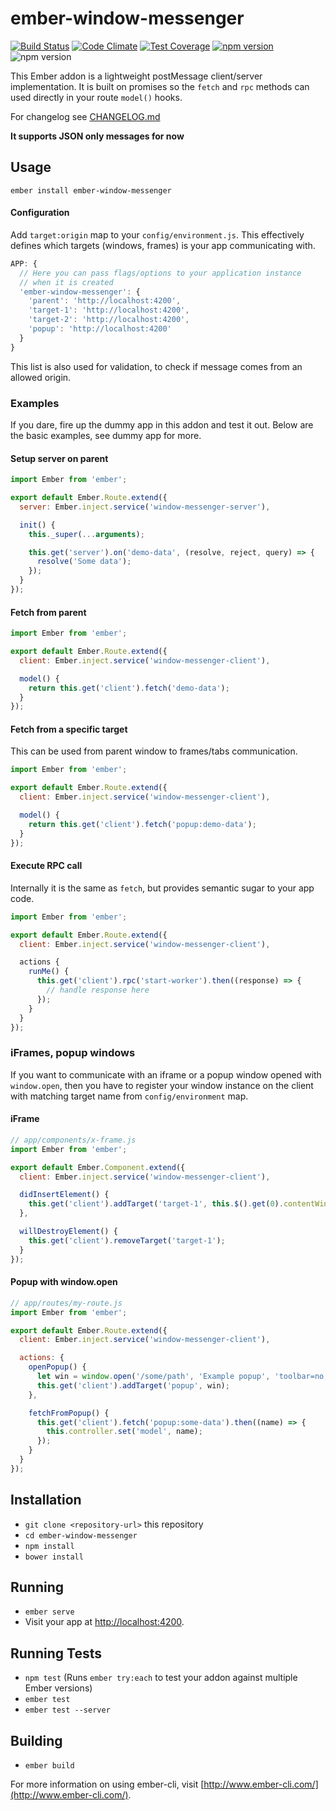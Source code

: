 # ember-window-messenger

[![Build Status](https://travis-ci.org/raido/ember-window-messenger.svg)](https://travis-ci.org/raido/ember-window-messenger)
[![Code Climate](https://codeclimate.com/github/raido/ember-window-messenger/badges/gpa.svg)](https://codeclimate.com/github/raido/ember-window-messenger)
[![Test Coverage](https://codeclimate.com/github/raido/ember-window-messenger/badges/coverage.svg)](https://codeclimate.com/github/raido/ember-window-messenger/coverage)
[![npm version](https://badge.fury.io/js/ember-window-messenger.svg)](https://badge.fury.io/js/ember-window-messenger)
![npm version](https://embadge.io/v1/badge.svg?start=1.13.0)

This Ember addon is a lightweight postMessage client/server implementation. It is built on promises so the `fetch` and `rpc` methods can used directly in your route `model()` hooks.

For changelog see [CHANGELOG.md](https://github.com/raido/ember-window-messenger/blob/master/CHANGELOG.md)

**It supports JSON only messages for now**

## Usage

`ember install ember-window-messenger`

#### Configuration

Add `target:origin` map to your `config/environment.js`. This effectively defines which targets (windows, frames) is your app communicating with.

```javascript
APP: {
  // Here you can pass flags/options to your application instance
  // when it is created
  'ember-window-messenger': {
    'parent': 'http://localhost:4200',
    'target-1': 'http://localhost:4200',
    'target-2': 'http://localhost:4200',
    'popup': 'http://localhost:4200'
  }
}
```

This list is also used for validation, to check if message comes from an allowed origin.

### Examples

If you dare, fire up the dummy app in this addon and test it out. Below are the basic examples, see dummy app for more.

#### Setup server on parent

```javascript
import Ember from 'ember';

export default Ember.Route.extend({
  server: Ember.inject.service('window-messenger-server'),

  init() {
    this._super(...arguments);

    this.get('server').on('demo-data', (resolve, reject, query) => {
      resolve('Some data');
    });
  }
});
```

#### Fetch from parent

```javascript
import Ember from 'ember';

export default Ember.Route.extend({
  client: Ember.inject.service('window-messenger-client'),

  model() {
    return this.get('client').fetch('demo-data');
  }
});
```

#### Fetch from a specific target

This can be used from parent window to frames/tabs communication.

```javascript
import Ember from 'ember';

export default Ember.Route.extend({
  client: Ember.inject.service('window-messenger-client'),

  model() {
    return this.get('client').fetch('popup:demo-data');
  }
});
```

#### Execute RPC call

Internally it is the same as `fetch`, but provides semantic sugar to your app code.

```javascript
import Ember from 'ember';

export default Ember.Route.extend({
  client: Ember.inject.service('window-messenger-client'),

  actions {
    runMe() {
      this.get('client').rpc('start-worker').then((response) => {
        // handle response here
      });
    }
  }
});
```

### iFrames, popup windows

If you want to communicate with an iframe or a popup window opened with `window.open`, then you have to register your window instance on the client with matching target name from `config/environment` map.

#### iFrame

```javascript
// app/components/x-frame.js
import Ember from 'ember';

export default Ember.Component.extend({
  client: Ember.inject.service('window-messenger-client'),

  didInsertElement() {
    this.get('client').addTarget('target-1', this.$().get(0).contentWindow);
  },

  willDestroyElement() {
    this.get('client').removeTarget('target-1');
  }
});

```
#### Popup with window.open

```javascript
// app/routes/my-route.js
import Ember from 'ember';

export default Ember.Route.extend({
  client: Ember.inject.service('window-messenger-client'),

  actions: {
    openPopup() {
      let win = window.open('/some/path', 'Example popup', 'toolbar=no,resizable=no,width=400,height=400');
      this.get('client').addTarget('popup', win);
    },

    fetchFromPopup() {
      this.get('client').fetch('popup:some-data').then((name) => {
        this.controller.set('model', name);
      });
    }
  }
});
```

## Installation

* `git clone <repository-url>` this repository
* `cd ember-window-messenger`
* `npm install`
* `bower install`

## Running

* `ember serve`
* Visit your app at [http://localhost:4200](http://localhost:4200).

## Running Tests

* `npm test` (Runs `ember try:each` to test your addon against multiple Ember versions)
* `ember test`
* `ember test --server`

## Building

* `ember build`

For more information on using ember-cli, visit [http://www.ember-cli.com/](http://www.ember-cli.com/).
